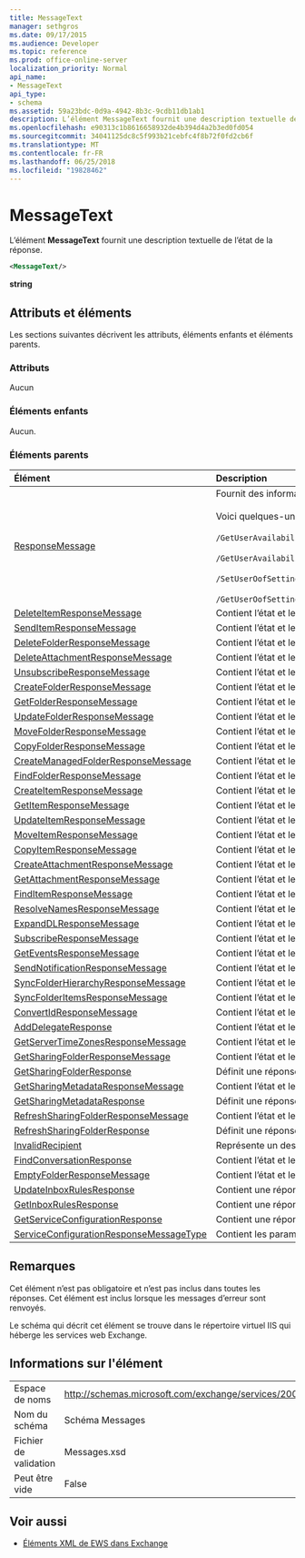 ```yaml
---
title: MessageText
manager: sethgros
ms.date: 09/17/2015
ms.audience: Developer
ms.topic: reference
ms.prod: office-online-server
localization_priority: Normal
api_name:
- MessageText
api_type:
- schema
ms.assetid: 59a23bdc-0d9a-4942-8b3c-9cdb11db1ab1
description: L’élément MessageText fournit une description textuelle de l’état de la réponse.
ms.openlocfilehash: e90313c1b8616658932de4b394d4a2b3ed0fd054
ms.sourcegitcommit: 34041125dc8c5f993b21cebfc4f8b72f0fd2cb6f
ms.translationtype: MT
ms.contentlocale: fr-FR
ms.lasthandoff: 06/25/2018
ms.locfileid: "19828462"
---
```

# <a name="messagetext"></a>MessageText

L’élément **MessageText** fournit une description textuelle de l’état de la réponse. 
  
```XML
<MessageText/>
```

 **string**
## <a name="attributes-and-elements"></a>Attributs et éléments

Les sections suivantes décrivent les attributs, éléments enfants et éléments parents.
  
### <a name="attributes"></a>Attributs

Aucun
  
### <a name="child-elements"></a>Éléments enfants

Aucun.
  
### <a name="parent-elements"></a>Éléments parents

|**Élément**|**Description**|
|:-----|:-----|
|[ResponseMessage](responsemessage.md) <br/> | Fournit des informations descriptives concernant l’état de réponse.  <br/> <br/> Voici quelques-unes des expressions XPath possibles pour cet élément : <br/> <br/>  `/GetUserAvailabilityResponse/FreeBusyResponseArray/FreeBusyResponse/ResponseMessage` <br/> <br/> `/GetUserAvailabilityResponse/SuggestionsResponse/ResponseMessage` <br/><br/>  `/SetUserOofSettingsResponse/ResponseMessage` <br/><br/>  `/GetUserOofSettingsResponse/ResponseMessage` <br/> |
|[DeleteItemResponseMessage](deleteitemresponsemessage.md) <br/> |Contient l’état et les résultats d’une seule demande DeleteItem.  <br/> |
|[SendItemResponseMessage](senditemresponsemessage.md) <br/> |Contient l’état et les résultats d’une seule demande SendItem.  <br/> |
|[DeleteFolderResponseMessage](deletefolderresponsemessage.md) <br/> |Contient l’état et les résultats d’une seule demande DeleteFolder.  <br/> |
|[DeleteAttachmentResponseMessage](deleteattachmentresponsemessage.md) <br/> |Contient l’état et les résultats d’une seule demande DeleteAttachment.  <br/> |
|[UnsubscribeResponseMessage](unsubscriberesponsemessage.md) <br/> |Contient l’état et les résultats d’une demande de désabonnement unique.  <br/> |
|[CreateFolderResponseMessage](createfolderresponsemessage.md) <br/> |Contient l’état et les résultats d’une seule demande CreateFolder.  <br/> |
|[GetFolderResponseMessage](getfolderresponsemessage.md) <br/> |Contient l’état et les résultats d’une seule demande GetFolder.  <br/> |
|[UpdateFolderResponseMessage](updatefolderresponsemessage.md) <br/> |Contient l’état et les résultats d’une seule demande UpdateFolder.  <br/> |
|[MoveFolderResponseMessage](movefolderresponsemessage.md) <br/> |Contient l’état et les résultats d’une seule demande MoveFolder.  <br/> |
|[CopyFolderResponseMessage](copyfolderresponsemessage.md) <br/> |Contient l’état et les résultats d’une seule demande CopyFolder.  <br/> |
|[CreateManagedFolderResponseMessage](createmanagedfolderresponsemessage.md) <br/> |Contient l’état et les résultats d’une seule demande CreateManagedFolder.  <br/> |
|[FindFolderResponseMessage](findfolderresponsemessage.md) <br/> |Contient l’état et les résultats d’une seule demande FindFolder.  <br/> |
|[CreateItemResponseMessage](createitemresponsemessage.md) <br/> |Contient l’état et les résultats d’une demande CreateItem unique.  <br/> |
|[GetItemResponseMessage](getitemresponsemessage.md) <br/> |Contient l’état et les résultats d’une demande de GetItem unique.  <br/> |
|[UpdateItemResponseMessage](updateitemresponsemessage.md) <br/> |Contient l’état et les résultats d’une seule demande UpdateItem.  <br/> |
|[MoveItemResponseMessage](moveitemresponsemessage.md) <br/> |Contient l’état et les résultats d’une seule demande MoveItem.  <br/> |
|[CopyItemResponseMessage](copyitemresponsemessage.md) <br/> |Contient l’état et les résultats d’une seule demande CopyItem.  <br/> |
|[CreateAttachmentResponseMessage](createattachmentresponsemessage.md) <br/> |Contient l’état et les résultats d’une seule demande CreateAttachment.  <br/> |
|[GetAttachmentResponseMessage](getattachmentresponsemessage.md) <br/> |Contient l’état et les résultats d’une seule demande GetAttachment.  <br/> |
|[FindItemResponseMessage](finditemresponsemessage.md) <br/> |Contient l’état et les résultats d’une seule demande FindItem.  <br/> |
|[ResolveNamesResponseMessage](resolvenamesresponsemessage.md) <br/> |Contient l’état et les résultats d’une demande ResolveNames.  <br/> |
|[ExpandDLResponseMessage](expanddlresponsemessage.md) <br/> |Contient l’état et les résultats d’une seule demande ExpandDL.  <br/> |
|[SubscribeResponseMessage](subscriberesponsemessage.md) <br/> |Contient l’état et les résultats d’une seule demande Subscribe.  <br/> |
|[GetEventsResponseMessage](geteventsresponsemessage.md) <br/> |Contient l’état et les résultats d’une seule demande GetEvents.  <br/> |
|[SendNotificationResponseMessage](sendnotificationresponsemessage.md) <br/> |Contient l’état et les résultats d’une requête SendNotification.  <br/> |
|[SyncFolderHierarchyResponseMessage](syncfolderhierarchyresponsemessage.md) <br/> |Contient l’état et les résultats d’une demande SyncFolderHierarchy.  <br/> |
|[SyncFolderItemsResponseMessage](syncfolderitemsresponsemessage.md) <br/> |Contient l’état et les résultats d’une demande SyncFolderItems.  <br/> |
|[ConvertIdResponseMessage](convertidresponsemessage.md) <br/> |Contient l’état et les résultats d’une demande ConvertId.  <br/> |
|[AddDelegateResponse](adddelegateresponse.md) <br/> |Contient l’état et les résultats d’une requête AddDelegate.  <br/> |
|[GetServerTimeZonesResponseMessage](getservertimezonesresponsemessage.md) <br/> |Contient l’état et les résultats d’une demande GetServerTimeZones.  <br/> |
|[GetSharingFolderResponseMessage](getsharingfolderresponsemessage.md) <br/> |Contient l’état et les résultats d’une demande GetSharingFolder.  <br/> |
|[GetSharingFolderResponse](getsharingfolderresponse.md) <br/> |Définit une réponse à une demande de GetSharingFolder.  <br/> |
|[GetSharingMetadataResponseMessage](getsharingmetadataresponsemessage.md) <br/> |Contient l’état et les résultats d’une demande GetSharingMetadata.  <br/> |
|[GetSharingMetadataResponse](getsharingmetadataresponse.md) <br/> |Définit une réponse à une demande de GetSharingMetadata.  <br/> |
|[RefreshSharingFolderResponseMessage](refreshsharingfolderresponsemessage.md) <br/> |Contient l’état et les résultats d’une demande RefreshSharingFolder.  <br/> |
|[RefreshSharingFolderResponse](refreshsharingfolderresponse.md) <br/> |Définit une réponse à une demande de RefreshSharingFolder.  <br/> |
|[InvalidRecipient](invalidrecipient.md) <br/> |Représente un destinataire non valide pour une demande GetSharingMetadata.  <br/> |
|[FindConversationResponse](findconversationresponse.md) <br/> |Contient l’état et les résultats d’une réponse **FindConversation** .  <br/> |
|[EmptyFolderResponseMessage](emptyfolderresponsemessage.md) <br/> |Contient l’état et les résultats d’une seule demande **EmptyFolder** .  <br/> |
|[UpdateInboxRulesResponse](updateinboxrulesresponse.md) <br/> |Contient une réponse à une demande de **UpdateInboxRules** .  <br/> |
|[GetInboxRulesResponse](getinboxrulesresponse.md) <br/> |Contient une réponse à une demande de **GetInboxRules** .  <br/> |
|[GetServiceConfigurationResponse](getserviceconfigurationresponse.md) <br/> |Contient une réponse à une demande de **GetServiceConfiguration** .  <br/> |
|[ServiceConfigurationResponseMessageType](serviceconfigurationresponsemessagetype.md) <br/> |Contient les paramètres de configuration de service.  <br/> |
   
## <a name="remarks"></a>Remarques

Cet élément n’est pas obligatoire et n’est pas inclus dans toutes les réponses. Cet élément est inclus lorsque les messages d’erreur sont renvoyés. 
  
Le schéma qui décrit cet élément se trouve dans le répertoire virtuel IIS qui héberge les services web Exchange.
  
## <a name="element-information"></a>Informations sur l'élément

|||
|:-----|:-----|
|Espace de noms  <br/> |http://schemas.microsoft.com/exchange/services/2006/messages  <br/> |
|Nom du schéma  <br/> |Schéma Messages  <br/> |
|Fichier de validation  <br/> |Messages.xsd  <br/> |
|Peut être vide  <br/> |False  <br/> |
   
## <a name="see-also"></a>Voir aussi

- [Éléments XML de EWS dans Exchange](ews-xml-elements-in-exchange.md)

